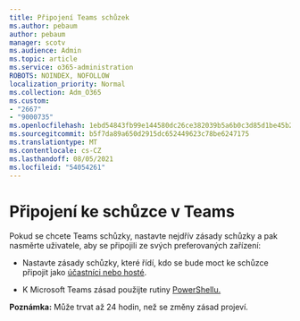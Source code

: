 ```yaml
---
title: Připojení Teams schůzek
ms.author: pebaum
author: pebaum
manager: scotv
ms.audience: Admin
ms.topic: article
ms.service: o365-administration
ROBOTS: NOINDEX, NOFOLLOW
localization_priority: Normal
ms.collection: Adm_O365
ms.custom:
- "2667"
- "9000735"
ms.openlocfilehash: 1ebd54843fb99e144580dc26ce382039b5a6b0c3d85d1be45b2b49a0e92f5d46
ms.sourcegitcommit: b5f7da89a650d2915dc652449623c78be6247175
ms.translationtype: MT
ms.contentlocale: cs-CZ
ms.lasthandoff: 08/05/2021
ms.locfileid: "54054261"
---
```

# <a name="join-a-meeting-in-teams"></a>Připojení ke schůzce v Teams

Pokud se chcete Teams schůzky, nastavte nejdřív zásady schůzky a pak nasměrte uživatele, aby se připojili ze svých preferovaných zařízení:

- Nastavte zásady schůzky, které řídí, kdo se bude moct ke schůzce připojit jako [účastníci nebo hosté](https://docs.microsoft.com/microsoftteams/meeting-policies-in-teams#meeting-policy-settings---participants--guests). 

- K Microsoft Teams zásad použijte rutiny [PowerShellu.](https://docs.microsoft.com/microsoftteams/teams-powershell-overview)    

**Poznámka:** Může trvat až 24 hodin, než se změny zásad projeví.